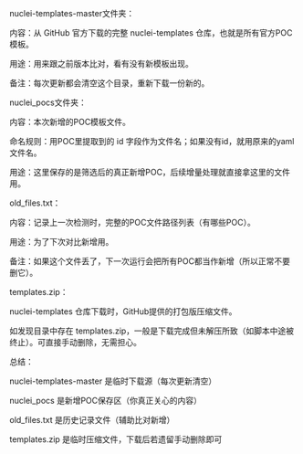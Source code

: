 nuclei-templates-master文件夹：

内容：从 GitHub 官方下载的完整 nuclei-templates 仓库，也就是所有官方POC模板。

用途：用来跟之前版本比对，看有没有新模板出现。

备注：每次更新都会清空这个目录，重新下载一份新的。



nuclei_pocs文件夹：

内容：本次新增的POC模板文件。

命名规则：用POC里提取到的 id 字段作为文件名；如果没有id，就用原来的yaml文件名。

用途：这里保存的是筛选后的真正新增POC，后续增量处理就直接拿这里的文件用。



old_files.txt：

内容：记录上一次检测时，完整的POC文件路径列表（有哪些POC）。

用途：为了下次对比新增用。

备注：如果这个文件丢了，下一次运行会把所有POC都当作新增（所以正常不要删它）。

templates.zip：

nuclei-templates 仓库下载时，GitHub提供的打包版压缩文件。

如发现目录中存在 templates.zip，一般是下载完成但未解压所致（如脚本中途被终止）。可直接手动删除，无需担心。

总结：

nuclei-templates-master 是临时下载源（每次更新清空）

nuclei_pocs 是新增POC保存区（你真正关心的内容）

old_files.txt 是历史记录文件（辅助比对新增）

templates.zip 是临时压缩文件，下载后若遗留手动删除即可

